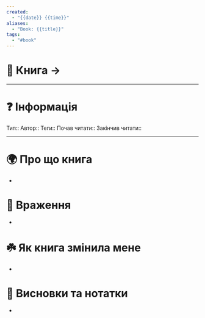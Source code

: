 ```yaml
---
created:
  - "{{date}} {{time}}"
aliases:
  - "Book: {{title}}"
tags:
  - "#book"
---
```


# 📔 Книга -> 
___
# ❓ Інформація
Тип:: 
Автор:: 
Теги:: 
Почав читати:: 
Закінчив читати:: 
___
# 🌍 Про що книга
-  
# 🎨 Враження
- 
# ☘️ Як книга змінила мене
- 
# 📒 Висновки та нотатки
- 